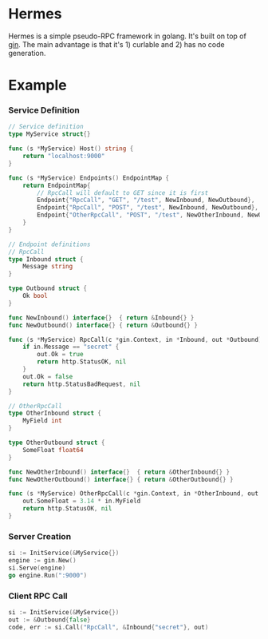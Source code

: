 # Hermes
Hermes is a simple pseudo-RPC framework in golang. It's built on top of [gin](https://github.com/gin-gonic/gin). The main advantage is that it's 1) curlable and 2) has no code generation.

# Example
### Service Definition
```go
// Service definition
type MyService struct{}

func (s *MyService) Host() string {
	return "localhost:9000"
}

func (s *MyService) Endpoints() EndpointMap {
	return EndpointMap{
        // RpcCall will default to GET since it is first
		Endpoint{"RpcCall", "GET", "/test", NewInbound, NewOutbound}, 
		Endpoint{"RpcCall", "POST", "/test", NewInbound, NewOutbound},
		Endpoint{"OtherRpcCall", "POST", "/test", NewOtherInbound, NewOtherOutbound},
	}
}

// Endpoint definitions
// RpcCall
type Inbound struct {
	Message string
}

type Outbound struct {
	Ok bool
}

func NewInbound() interface{}  { return &Inbound{} }
func NewOutbound() interface{} { return &Outbound{} }

func (s *MyService) RpcCall(c *gin.Context, in *Inbound, out *Outbound) (int, error) {
	if in.Message == "secret" {
		out.Ok = true
		return http.StatusOK, nil
	}
	out.Ok = false
	return http.StatusBadRequest, nil
}

// OtherRpcCall
type OtherInbound struct {
    MyField int
}

type OtherOutbound struct {
    SomeFloat float64
}

func NewOtherInbound() interface{}  { return &OtherInbound{} }
func NewOtherOutbound() interface{} { return &OtherOutbound{} }

func (s *MyService) OtherRpcCall(c *gin.Context, in *OtherInbound, out *OtherOutbound) (int, error) {
    out.SomeFloat = 3.14 * in.MyField
    return http.StatusOK, nil
}
```

### Server Creation
```go
si := InitService(&MyService{})
engine := gin.New()
si.Serve(engine)
go engine.Run(":9000")
```

### Client RPC Call
```go
si := InitService(&MyService{})
out := &Outbound{false}
code, err := si.Call("RpcCall", &Inbound{"secret"}, out)
```
